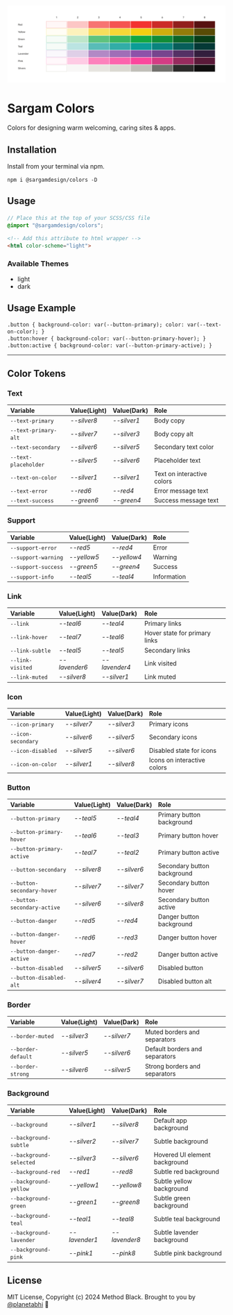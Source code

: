 ![](help/cover.png)

# Sargam Colors
Colors for designing warm welcoming, caring sites & apps.

## Installation
Install from your terminal via npm.

```
npm i @sargamdesign/colors -D
```

## Usage

```scss
// Place this at the top of your SCSS/CSS file
@import "@sargamdesign/colors";
```

```html
<!-- Add this attribute to html wrapper -->
<html color-scheme="light">
```

### Available Themes
- light
- dark

## Usage Example

```
.button { background-color: var(--button-primary); color: var(--text-on-color); }
.button:hover { background-color: var(--button-primary-hover); }
.button:active { background-color: var(--button-primary-active); }
```

---

## Color Tokens

### Text
Variable | Value(Light) | Value(Dark)| Role
:--- |:--- |:--- |:---
`--text-primary` | *--silver8* | *--silver1* | Body copy
`--text-primary-alt` | *--silver7* | *--silver3* | Body copy alt
`--text-secondary` | *--silver6* | *--silver5* | Secondary text color
`--text-placeholder` | *--silver5* | *--silver6* | Placeholder text
`--text-on-color` | *--silver1* | *--silver1* | Text on interactive colors
`--text-error` | *--red6* | *--red4* | Error message text
`--text-success` | *--green6* | *--green4* | Success message text

### Support
Variable | Value(Light) | Value(Dark)| Role
:--- |:--- |:--- |:---
`--support-error` | *--red5* | *--red4* | Error
`--support-warning` | *--yellow5* | *--yellow4* | Warning
`--support-success` | *--green5* | *--green4* | Success
`--support-info` | *--teal5* | *--teal4* | Information


### Link
Variable | Value(Light) | Value(Dark)| Role
:--- |:--- |:--- |:---
`--link` | *--teal6* | *--teal4* | Primary links
`--link-hover` | *--teal7* | *--teal6* | Hover state for primary links
`--link-subtle` | *--teal5* | *--teal5* | Secondary links
`--link-visited` | *--lavender6* | *--lavender4* | Link visited
`--link-muted` | *--silver8* | *--silver1* | Link muted


### Icon
Variable | Value(Light) | Value(Dark)| Role
:--- |:--- |:--- |:---
`--icon-primary` | *--silver7* | *--silver3* | Primary icons
`--icon-secondary` | *--silver6* | *--silver5* | Secondary icons
`--icon-disabled` | *--silver5* | *--silver6* | Disabled state for icons
`--icon-on-color` | *--silver1* | *--silver8* | Icons on interactive colors

### Button
Variable | Value(Light) | Value(Dark)| Role
:--- |:--- |:--- |:---
`--button-primary` | *--teal5* | *--teal4* | Primary button background
`--button-primary-hover` | *--teal6* | *--teal3* | Primary button hover
`--button-primary-active` | *--teal7* | *--teal2* | Primary button active
`--button-secondary` | *--silver8* | *--silver6* | Secondary button background
`--button-secondary-hover` | *--silver7* | *--silver7* | Secondary button hover
`--button-secondary-active` | *--silver6* | *--silver8* | Secondary button active
`--button-danger` | *--red5* | *--red4* | Danger button background
`--button-danger-hover` | *--red6* | *--red3* | Danger button hover
`--button-danger-active` | *--red7* | *--red2* | Danger button active
`--button-disabled` | *--silver5* | *--silver6* | Disabled button
`--button-disabled-alt` | *--silver4* | *--silver7* | Disabled button alt


### Border
Variable | Value(Light) | Value(Dark)| Role
:--- |:--- |:--- |:---
`--border-muted` | *--silver3* | *--silver7* | Muted borders and separators
`--border-default` | *--silver5* | *--silver6* | Default borders and separators
`--border-strong` | *--silver6* | *--silver5* | Strong borders and separators


### Background
Variable | Value(Light) | Value(Dark)| Role
:--- |:--- |:--- |:---
`--background` | *--silver1* | *--silver8* | Default app background
`--background-subtle` | *--silver2* | *--silver7* | Subtle background
`--background-selected` | *--silver3* | *--silver6* | Hovered UI element background
`--background-red` | *--red1* | *--red8* | Subtle red background
`--background-yellow` | *--yellow1* | *--yellow8* | Subtle yellow background
`--background-green` | *--green1* | *--green8* | Subtle green background
`--background-teal` | *--teal1* | *--teal8* | Subtle teal background
`--background-lavender` | *--lavender1* | *--lavender8* | Subtle lavender background
`--background-pink` | *--pink1* | *--pink8* | Subtle pink background

## License
MIT License, Copyright (c) 2024 Method Black.
Brought to you by [@planetabhi](https://planetabhi.com/) 🙌 

